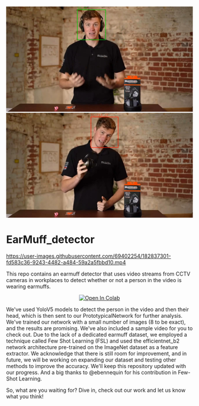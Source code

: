 ![EarMuff Detected](Sample_detection.jpg?raw=true "earMuff Detected")
![EarMuff NOTDetected](Sample_detection2.jpg?raw=true "earMuff NOTDetected")

# EarMuff_detector

https://user-images.githubusercontent.com/69402254/182837301-fd583c36-9243-4482-a484-59a2a5fbbd10.mp4  


This repo contains an earmuff detector that uses video streams from CCTV cameras in workplaces to detect whether or not a person in the video is wearing earmuffs.   
    <p align="center">
    [![Open In Colab](https://colab.research.google.com/assets/colab-badge.svg)](https://colab.research.google.com/github/BunNybuger/EarMuff_detector/blob/master/EarMuff_Detector_using_few_shot_learning_Colab_version.ipynb)
    </p>
We've used YoloV5 models to detect the person in the video and then their head, which is then sent to our PrototypicalNetwork for further analysis. We've trained our network with a small number of images (8 to be exact), and the results are promising. We've also included a sample video for you to check out.
Due to the lack of a dedicated earmuff dataset, we employed a technique called Few Shot Learning (FSL) and used the efficientnet_b2 network architecture pre-trained on the ImageNet dataset as a feature extractor.
We acknowledge that there is still room for improvement, and in future, we will be working on expanding our dataset and testing other methods to improve the accuracy. We'll keep this repository updated with our progress. And a big thanks to @ebennequin for his contribution in Few-Shot Learning.

So, what are you waiting for? Dive in, check out our work and let us know what you think!